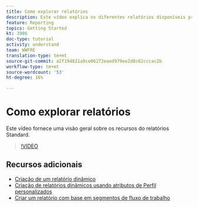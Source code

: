 ```yaml
---
title: Como explorar relatórios
description: Este vídeo explica os diferentes relatórios disponíveis prontamente para um delivery de email.
feature: Reporting
topics: Getting Started
kt: 3906
doc-type: tutorial
activity: understand
team: WWFRE
translation-type: tm+mt
source-git-commit: a2f194821a9ce06272eaed979ee2d8c62cccac2b
workflow-type: tm+mt
source-wordcount: '53'
ht-degree: 16%

---
```



# Como explorar relatórios

Este vídeo fornece uma visão geral sobre os recursos do relatórios Standard.

>[!VIDEO](https://video.tv.adobe.com/v/23021?quality=12)

## Recursos adicionais

* [Criação de um relatório dinâmico](/help/reporting/creating-a-dynamic-report.md)
* [Criação de relatórios dinâmicos usando atributos de Perfil personalizados](/help/reporting/custom-profile-attributes-dynamic-reports.md)
* [Criar um relatório com base em segmentos de fluxo de trabalho](/help/reporting/report-on-workflow-segments.md)
